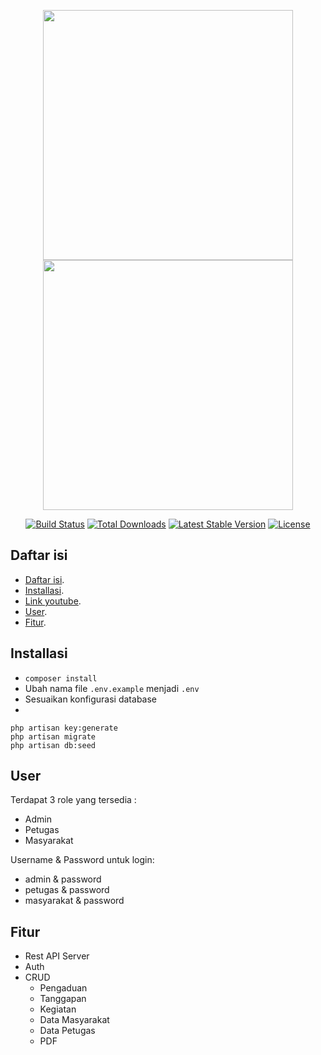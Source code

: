 <p align="center"><img src="https://laravel.com/img/logomark.min.svg" width="400"><img src="https://laravel.com/img/logotype.min.svg" width="400"></p>

<p align="center">
<a href="https://travis-ci.org/laravel/framework"><img src="https://travis-ci.org/laravel/framework.svg" alt="Build Status"></a>
<a href="https://packagist.org/packages/laravel/framework"><img src="https://poser.pugx.org/laravel/framework/d/total.svg" alt="Total Downloads"></a>
<a href="https://packagist.org/packages/laravel/framework"><img src="https://poser.pugx.org/laravel/framework/v/stable.svg" alt="Latest Stable Version"></a>
<a href="https://packagist.org/packages/laravel/framework"><img src="https://poser.pugx.org/laravel/framework/license.svg" alt="License"></a>
</p>

## Daftar isi

- [Daftar isi](#daftar-isi).
- [Installasi](#installasi).
- [Link youtube](https://youtu.be/brYfkMhah3g).
- [User](#user).
- [Fitur](#Fitur).


## Installasi

- `composer install`
- Ubah nama file `.env.example` menjadi `.env`
- Sesuaikan konfigurasi database
- 
```
php artisan key:generate
php artisan migrate
php artisan db:seed
```

## User

Terdapat 3 role yang tersedia :
- Admin
- Petugas
- Masyarakat

Username & Password untuk login:
- admin & password
- petugas & password
- masyarakat & password

## Fitur

- Rest API Server
- Auth
- CRUD
  - Pengaduan
  - Tanggapan
  - Kegiatan
  - Data Masyarakat
  - Data Petugas
  - PDF
